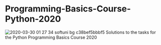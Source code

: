 # Programming-Basics-Course-Python-2020
![2020-03-30 01 27 34 softuni bg c38bef5bbbf5](https://user-images.githubusercontent.com/51271834/77863634-6bbe9100-722c-11ea-8f3c-de45b800e098.jpg)
Solutions to the tasks for the Python Programming Basics Course 2020
